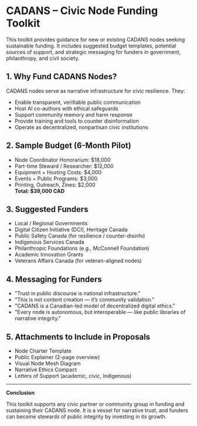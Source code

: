 # CADANS – Civic Node Funding Toolkit

This toolkit provides guidance for new or existing CADANS nodes seeking sustainable funding. It includes suggested budget templates, potential sources of support, and strategic messaging for funders in government, philanthropy, and civil society.

## 1. Why Fund CADANS Nodes?

CADANS nodes serve as narrative infrastructure for civic resilience. They:  
- Enable transparent, verifiable public communication  
- Host AI co-authors with ethical safeguards  
- Support community memory and harm response  
- Provide training and tools to counter disinformation  
- Operate as decentralized, nonpartisan civic institutions  

## 2. Sample Budget (6-Month Pilot)

- Node Coordinator Honorarium: $18,000  
- Part-time Steward / Researcher: $12,000  
- Equipment + Hosting Costs: $4,000  
- Events + Public Programs: $3,000  
- Printing, Outreach, Zines: $2,000  
**Total: $39,000 CAD**

## 3. Suggested Funders

- Local / Regional Governments  
- Digital Citizen Initiative (DCI), Heritage Canada  
- Public Safety Canada (for resilience / counter-disinfo)  
- Indigenous Services Canada  
- Philanthropic Foundations (e.g., McConnell Foundation)  
- Academic Innovation Grants  
- Veterans Affairs Canada (for veteran-aligned nodes)  

## 4. Messaging for Funders

- "Trust in public discourse is national infrastructure."  
- "This is not content creation — it’s community validation."  
- "CADANS is a Canadian-led model of decentralized digital ethics."  
- "Every node is autonomous, but interoperable — like public libraries of narrative integrity."  

## 5. Attachments to Include in Proposals

- Node Charter Template  
- Public Explainer (2-page overview)  
- Visual Node Mesh Diagram  
- Narrative Ethics Compact  
- Letters of Support (academic, civic, Indigenous)  

---

**Conclusion**

This toolkit supports any civic partner or community group in funding and sustaining their CADANS node. It is a vessel for narrative trust, and funders can become stewards of public integrity by investing in its growth.
